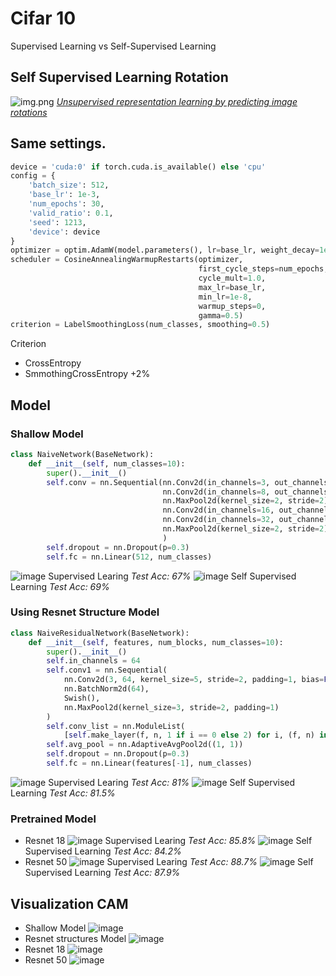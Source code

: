 # Cifar 10

Supervised Learning vs Self-Supervised Learning

## Self Supervised Learning Rotation

![img.png](pictures/rotation.png)
[*Unsupervised representation learning by predicting image rotations*](https://arxiv.org/pdf/1803.07728.pdf)

## Same settings.

```python
device = 'cuda:0' if torch.cuda.is_available() else 'cpu'
config = {
    'batch_size': 512,
    'base_lr': 1e-3,
    'num_epochs': 30,
    'valid_ratio': 0.1,
    'seed': 1213,
    'device': device
}
optimizer = optim.AdamW(model.parameters(), lr=base_lr, weight_decay=1e-4)
scheduler = CosineAnnealingWarmupRestarts(optimizer,
                                          first_cycle_steps=num_epochs,
                                          cycle_mult=1.0,
                                          max_lr=base_lr,
                                          min_lr=1e-8,
                                          warmup_steps=0,
                                          gamma=0.5)
criterion = LabelSmoothingLoss(num_classes, smoothing=0.5)
```

Criterion

* CrossEntropy
* SmmothingCrossEntropy +2%

## Model

### Shallow Model

```python
class NaiveNetwork(BaseNetwork):
    def __init__(self, num_classes=10):
        super().__init__()
        self.conv = nn.Sequential(nn.Conv2d(in_channels=3, out_channels=8, kernel_size=(5, 5)), Swish(),
                                  nn.Conv2d(in_channels=8, out_channels=16, kernel_size=(5, 5)), Swish(),
                                  nn.MaxPool2d(kernel_size=2, stride=2),
                                  nn.Conv2d(in_channels=16, out_channels=32, kernel_size=(3, 3)), Swish(),
                                  nn.Conv2d(in_channels=32, out_channels=32, kernel_size=(3, 3)), Swish(),
                                  nn.MaxPool2d(kernel_size=2, stride=2)
                                  )
        self.dropout = nn.Dropout(p=0.3)
        self.fc = nn.Linear(512, num_classes)
```

![image](./pictures/result_shallow.png)
Supervised Learing *Test Acc: 67%*
![image](./pictures/result_shallow_rotation.png)
Self Supervised Learning *Test Acc: 69%*

### Using Resnet Structure Model

```python
class NaiveResidualNetwork(BaseNetwork):
    def __init__(self, features, num_blocks, num_classes=10):
        super().__init__()
        self.in_channels = 64
        self.conv1 = nn.Sequential(
            nn.Conv2d(3, 64, kernel_size=5, stride=2, padding=1, bias=False),
            nn.BatchNorm2d(64),
            Swish(),
            nn.MaxPool2d(kernel_size=3, stride=2, padding=1)
        )
        self.conv_list = nn.ModuleList(
            [self.make_layer(f, n, 1 if i == 0 else 2) for i, (f, n) in enumerate(zip(features, num_blocks))])
        self.avg_pool = nn.AdaptiveAvgPool2d((1, 1))
        self.dropout = nn.Dropout(p=0.3)
        self.fc = nn.Linear(features[-1], num_classes)
```

![image](./pictures/result_residual.png)
Supervised Learing *Test Acc: 81%*
![image](./pictures/result_residual_rotation.png)
Self Supervised Learning *Test Acc: 81.5%*

### Pretrained Model

* Resnet 18
  ![image](./pictures/result_resnet18.png)
  Supervised Learing *Test Acc: 85.8%*
  ![image](./pictures/result_resnet18_rotation.png)
  Self Supervised Learning *Test Acc: 84.2%*
* Resnet 50
  ![image](./pictures/result_resnet50.png)
  Supervised Learing *Test Acc: 88.7%*
  ![image](./pictures/result_resnet18_rotation.png)
  Self Supervised Learning *Test Acc: 87.9%*

## Visualization CAM

* Shallow Model
  ![image](./pictures/CAM/shallow_airplane.png)
* Resnet structures Model
  ![image](./pictures/CAM/residual_airplane.png)
* Resnet 18
  ![image](./pictures/CAM/resnet18_airplane.png)
* Resnet 50
  ![image](./pictures/CAM/resnet50_airplane.png)
